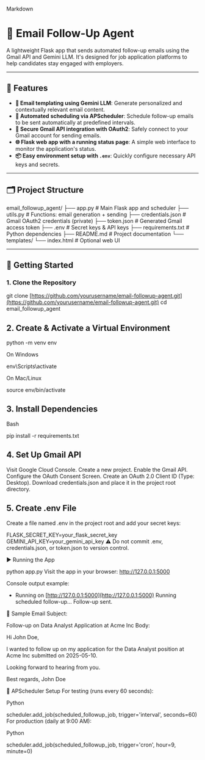 Markdown

# 📧 Email Follow-Up Agent

A lightweight Flask app that sends automated follow-up emails using the Gmail API and Gemini LLM. It's designed for job application platforms to help candidates stay engaged with employers.

---

## 🔧 Features

* **🧠 Email templating using Gemini LLM**: Generate personalized and contextually relevant email content.
* **📅 Automated scheduling via APScheduler**: Schedule follow-up emails to be sent automatically at predefined intervals.
* **🔐 Secure Gmail API integration with OAuth2**: Safely connect to your Gmail account for sending emails.
* **🌐 Flask web app with a running status page**: A simple web interface to monitor the application's status.
* **📦 Easy environment setup with `.env`**: Quickly configure necessary API keys and secrets.

---

## 🗂️ Project Structure

email_followup_agent/
├── app.py # Main Flask app and scheduler
├── utils.py # Functions: email generation + sending
├── credentials.json # Gmail OAuth2 credentials (private)
├── token.json # Generated Gmail access token
├── .env # Secret keys & API keys
├── requirements.txt # Python dependencies
├── README.md # Project documentation
└── templates/
└── index.html # Optional web UI


---

## 🚀 Getting Started

### 1. Clone the Repository


git clone [https://github.com/yourusername/email-followup-agent.git](https://github.com/yourusername/email-followup-agent.git)
cd email_followup_agent

## 2. Create & Activate a Virtual Environment


python -m venv env

On Windows

env\Scripts\activate

On Mac/Linux

source env/bin/activate
## 3. Install Dependencies
Bash

pip install -r requirements.txt
## 4. Set Up Gmail API
Visit Google Cloud Console.
Create a new project.
Enable the Gmail API.
Configure the OAuth Consent Screen.
Create an OAuth 2.0 Client ID (Type: Desktop).
Download credentials.json and place it in the project root directory.
## 5. Create .env File
Create a file named .env in the project root and add your secret keys:

FLASK_SECRET_KEY=your_flask_secret_key
GEMINI_API_KEY=your_gemini_api_key
⚠️ Do not commit .env, credentials.json, or token.json to version control.

▶️ Running the App

python app.py
Visit the app in your browser: http://127.0.0.1:5000

Console output example:

* Running on [http://127.0.0.1:5000](http://127.0.0.1:5000)
Running scheduled follow-up...
Follow-up sent.

📨 Sample Email
Subject:

Follow-up on Data Analyst Application at Acme Inc
Body:

Hi John Doe,

I wanted to follow up on my application for the Data Analyst position at Acme Inc submitted on 2025-05-10.

Looking forward to hearing from you.

Best regards,
John Doe

🔁 APScheduler Setup
For testing (runs every 60 seconds):

Python

scheduler.add_job(scheduled_followup_job, trigger='interval', seconds=60)
For production (daily at 9:00 AM):

Python

scheduler.add_job(scheduled_followup_job, trigger='cron', hour=9, minute=0)
